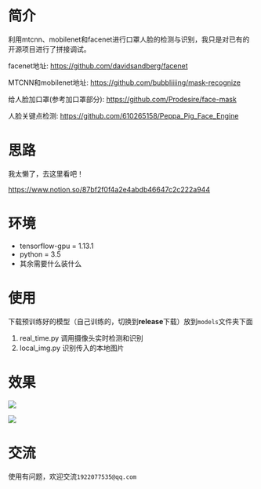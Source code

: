 # 简介

利用mtcnn、mobilenet和facenet进行口罩人脸的检测与识别，我只是对已有的开源项目进行了拼接调试。

facenet地址: https://github.com/davidsandberg/facenet

MTCNN和mobilenet地址: https://github.com/bubbliiiing/mask-recognize

给人脸加口罩(参考加口罩部分): https://github.com/Prodesire/face-mask

人脸关键点检测: https://github.com/610265158/Peppa_Pig_Face_Engine

# 思路

我太懒了，去这里看吧！

https://www.notion.so/87bf2f0f4a2e4abdb46647c2c222a944

# 环境

+ tensorflow-gpu = 1.13.1
+ python = 3.5
+ 其余需要什么装什么

# 使用

下载预训练好的模型（自己训练的，切换到**release**下载）放到`models`文件夹下面

1. real_time.py 调用摄像头实时检测和识别
2. local_img.py 识别传入的本地图片

# 效果

![](https://github.com/mext169/detect-and-recognize-mask-face/raw/master/img/11.png)

![](https://github.com/mext169/detect-and-recognize-mask-face/raw/master/img/33.jpg)

# 交流

使用有问题，欢迎交流`1922077535@qq.com`


